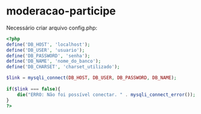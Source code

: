 # moderacao-participe

Necessário criar arquivo config.php:

```php
<?php
define('DB_HOST', 'localhost');
define('DB_USER', 'usuario');
define('DB_PASSWORD', 'senha');
define('DB_NAME', 'nome_do_banco');
define('DB_CHARSET', 'charset_utilizado');

$link = mysqli_connect(DB_HOST, DB_USER, DB_PASSWORD, DB_NAME);
 
if($link === false){
    die("ERRO: Não foi possível conectar. " . mysqli_connect_error());
}
?>
```
